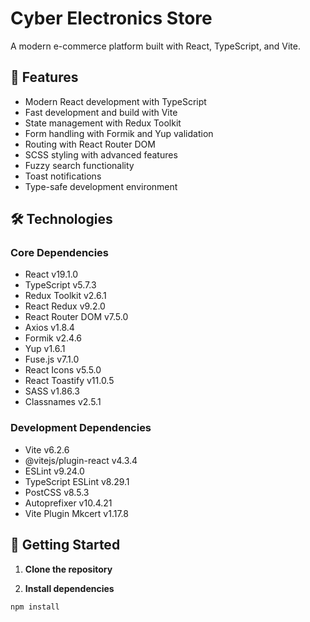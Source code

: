 # Cyber Electronics Store

A modern e-commerce platform built with React, TypeScript, and Vite.

## 🚀 Features

- Modern React development with TypeScript
- Fast development and build with Vite
- State management with Redux Toolkit
- Form handling with Formik and Yup validation
- Routing with React Router DOM
- SCSS styling with advanced features
- Fuzzy search functionality
- Toast notifications
- Type-safe development environment

## 🛠️ Technologies

### Core Dependencies
- React v19.1.0
- TypeScript v5.7.3
- Redux Toolkit v2.6.1
- React Redux v9.2.0
- React Router DOM v7.5.0
- Axios v1.8.4
- Formik v2.4.6
- Yup v1.6.1
- Fuse.js v7.1.0
- React Icons v5.5.0
- React Toastify v11.0.5
- SASS v1.86.3
- Classnames v2.5.1

### Development Dependencies
- Vite v6.2.6
- @vitejs/plugin-react v4.3.4
- ESLint v9.24.0
- TypeScript ESLint v8.29.1
- PostCSS v8.5.3
- Autoprefixer v10.4.21
- Vite Plugin Mkcert v1.17.8

## 🚦 Getting Started

1. **Clone the repository**

2. **Install dependencies**
```bash
npm install
```
